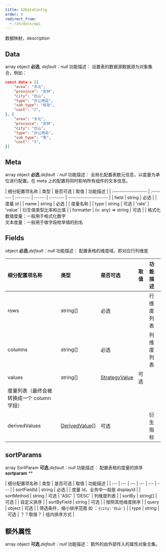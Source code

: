 ```yaml
---
title: S2DataConfig
order: 0
redirect_from:
  - /zh/docs/api
---
```


数据映射，description

## Data

array object **必选**, _default：null_ 功能描述： 设置表的数据源数据源为对象集合，例如：

```json
const data = [{
    "area": "东北",
    "province": "吉林",
    "city": "白山",
    "type": "办公用品",
    "sub_type": "纸张",
    "cost": "2",
}, {
    "area": "东北",
    "province": "吉林",
    "city": "白山",
    "type": "办公用品",
    "sub_type": "笔",
    "cost": "3",
}]
```

## Meta

array object **必选**,_default：null_ 功能描述： 全局化配置表数元信息，以度量为单位进行配置。在 meta 上的配置将同时影响所有组件的文本信息。

| 细分配置项名称     | 类型     | 是否可选 | 取值   | 功能描述 |
| :----------------- | :------- | :------- | :----- | :------- | -------------------- |
| field              | string   | 必选     |        | 度量 id  |
| name               | string   | 必选     |        | 度量名称 |
| type               | string   | 可选     | 'rate' | 'value'  | 衍生值类型比率和比值 |
| formatter          | (v: any) => string |  可选   |          | 格式化<br/>数值度量：一般用于格式化数字<br/>文本度量：一般用于做字段枚举值的别名

## Fields

object **必选**,_default：null_ 功能描述： 配置表格的维度域，即对应行列维度

| 细分配置项名称 | 类型 | 是否可选 | 取值 | 功能描述 |
| :-- | :-- | :-- | :-- | :-- |
| rows | string[] | 必选 |  | 行维度列表 |
| columns | string[] | 必选 |  | 列维度列表 |
| values | string[] | [StrategyValue](#) | 可选 |
| 度量列表（最终会被转换成一个 column 字段） |
| derivedValues | [DerivedValue[]](#) | 可选 |  | 衍生指标 |

## sortParams

array SortParam **可选**,_default：null_ 功能描述： 配置表格的度量的排序 **sortparam** \*\*

| 细分配置项名称 | 类型 | 是否可选 | 取值 | 功能描述 |
| :-- | :-- | :-- | :-- | :-- | --- |
| sortFieldId | string | 必选 |  | 度量 Id，业务中一般是 displayId |
| sortMethod | string | 可选 | 'ASC' | 'DESC' | 列维度列表 |
| sortBy | string[] | 可选 |
| 自定义排序 |
| sortByField | string | 可选 |  | 按照其他维度排序 |
| query | object | 可选 |  | 筛选条件，缩小排序范围 如 ：`{city:'白山'}` |
| type | string |   可选 | ？？取值？ | 组内排序方式 |

## 额外属性

array object **可选**,_default：null_ 功能描述： 额外的由外部传入的属性对象合集。
